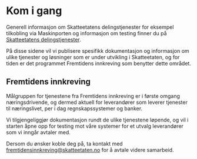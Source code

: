 # Kom i gang

Generell informasjon om Skatteetatens delingstjenester for eksempel tilkobling via Maskinporten og informasjon om testing finner du på [Skatteetatens delingstjenester](https://skatteetaten.github.io/api-dokumentasjon).

På disse sidene vil vi publisere spesifikk dokumentasjon og informasjon om ulike tjenester og løsninger som er under utvikling i Skatteetaten, og for tiden er det programmet Fremtidens innkreving som benytter dette området.

## Fremtidens innkreving

Målgruppen for tjenestene fra Fremtidens innkreving er i første omgang næringsdrivende, og dermed aktuell for leverandører som leverer tjenester til næringslivet, per i dag regnskapssystemer og banker.

Vi tilgjengeliggjør dokumentasjon rundt de ulike tjenestene løpende, og vil i starten åpne opp for testing mot våre systemer for et utvalg leverandører som vi inngår avtaler med.

Dersom du ønsker koble deg på, ta kontakt med fremtidensinnkreving@skatteetaten.no for å avtale videre samarbeid.
